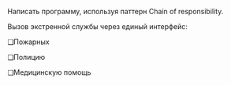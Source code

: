 Написать программу, используя паттерн Chain of responsibility.

Вызов экстренной службы через единый интерфейс:

❑Пожарных

❑Полицию

❑Медицинскую помощь
